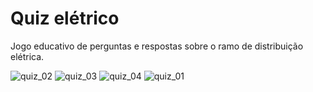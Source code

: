 # Quiz elétrico

Jogo educativo de perguntas e respostas sobre o ramo de distribuição elétrica.

![quiz_02](https://user-images.githubusercontent.com/80224977/137229967-50efaaeb-1c94-47f9-9a05-26ff3d399d32.PNG)
![quiz_03](https://user-images.githubusercontent.com/80224977/137229973-d24f15fb-5274-46b8-95f3-36130fa1a67f.PNG)
![quiz_04](https://user-images.githubusercontent.com/80224977/137229975-1661a0b2-6ec2-467c-b605-46991dd33401.PNG)
![quiz_01](https://user-images.githubusercontent.com/80224977/137229976-f055241f-958a-4b0e-8c60-e71564fcf6ff.PNG)
